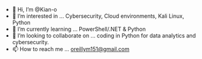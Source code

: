 - 👋 Hi, I’m @Kian-o
- 👀 I’m interested in ... Cybersecurity, Cloud environments, Kali Linux, Python
- 🌱 I’m currently learning ... PowerShell/.NET & Python
- 💞️ I’m looking to collaborate on ... coding in Python for data analytics and cybersecurity. 
- 📫 How to reach me ... oreillym151@gmail.com

<!---
Kian-o/Kian-o is a ✨ special ✨ repository because its `README.md` (this file) appears on your GitHub profile.
You can click the Preview link to take a look at your changes.
--->
